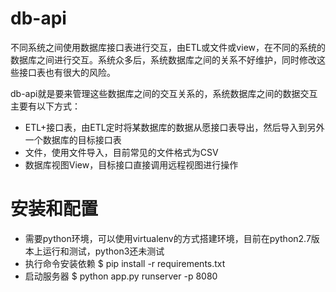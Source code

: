 # db-api

不同系统之间使用数据库接口表进行交互，由ETL或文件或view，在不同的系统的数据库之间进行交互。系统众多后，系统数据库之间的关系不好维护，同时修改这些接口表也有很大的风险。

db-api就是要来管理这些数据库之间的交互关系的，系统数据库之间的数据交互主要有以下方式：

* ETL+接口表，由ETL定时将某数据库的数据从愿接口表导出，然后导入到另外一个数据库的目标接口表
* 文件，使用文件导入，目前常见的文件格式为CSV
* 数据库视图View，目标接口直接调用远程视图进行操作


# 安装和配置


* 需要python环境，可以使用virtualenv的方式搭建环境，目前在python2.7版本上运行和测试，python3还未测试
* 执行命令安装依赖
	$ pip install -r requirements.txt
* 启动服务器
	$ python app.py runserver -p 8080
